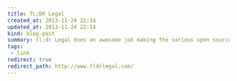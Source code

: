 ```yaml
---
title: TL;DR Legal
created_at: 2013-11-24 22:14
updated_at: 2013-11-24 22:14
kind: blog-post
summary: tl;dr Legal does an awesome job making the various open source licenses accessible understandable. This is an external link.
tags: 
 - link
redirect: true
redirect_path: http://www.tldrlegal.com/
--- 
```

